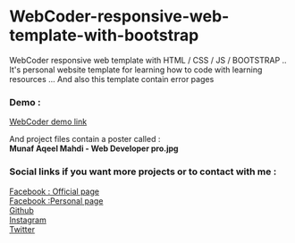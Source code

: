 # WebCoder-responsive-web-template-with-bootstrap
WebCoder responsive web template with HTML / CSS / JS / BOOTSTRAP .. It's personal website template for learning how to code with learning resources ... And also this template contain error pages

<h3>Demo :</h3>
<a href="http://webcoder.rf.gd/">WebCoder demo link</a>
<p>And project files contain a poster called :<br/>
<b>Munaf Aqeel Mahdi - Web Developer pro.jpg</b><br/>
</p>

<h3>Social links if you want more projects or to contact with me :</h3>
<a href="http://www.facebook.com/munafaqeelmahdi.official">Facebook : Official page</a><br />
<a href="http://www.facebook.com/munaf.aqeel.m">Facebook :Personal page</a><br />
<a href="http://www.github.com/munafaqeelmahdi">Github</a><br />
<a href="http://www.instagram.com/munaf_ewd">Instagram</a><br />
<a href="http://www.twitter.com/munaf_aqeel_m">Twitter</a><br />
